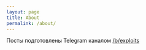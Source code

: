 ```yaml
---
layout: page
title: About
permalink: /about/
---
```


Посты подготовлены Telegram каналом [/b/exploits](https://t.me/sploitdev)

